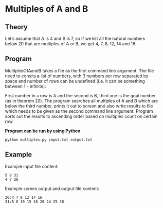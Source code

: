 # Multiples of A and B
## Theory
Let’s assume that A is 4 and B is 7, so if we list all the natural numbers below 20 that are multiples of A or B, we get 4, 7, 8, 12, 14 and 16.

## Program
MultiplesOfAandB takes a file as the first command line argument. The file need to consits a list of numbers, with 3 numbers per row separated by space and number of rows can be undefined (i.e. it can be something between 1 - infinite). 

First number in a row is A and the second is B, third one is the goal number (as in theorem 20). The program searches all multiples of A and B which are below the third number, prints it out to screen and also write results to file which needs to be given as the second command line argument. Program sorts out the results to ascending order based on multiples count on certain row.

**Program can be run by using Python**
```
python multiples.py input.txt output.txt
```

## Example
Example input file content:
```
5 8 31
4 7 20
```

Example screen output and output file content:
```
20:4 7 8 12 14 16 
31:5 8 10 15 16 20 24 25 30
```
